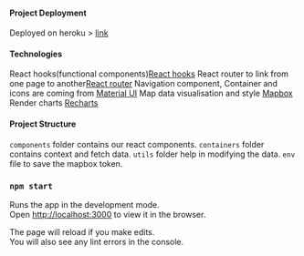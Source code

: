 #### Project Deployment

Deployed on heroku  > [link](https://cph-cycling-insights.herokuapp.com/)

#### Technologies

React hooks(functional components)[React hooks](https://reactjs.org/)
React router to link from one page to another[React router](https://reactrouter.com/web/guides/quick-start)
Navigation component, Container and icons are coming from [Material UI](https://material-ui.com)
Map data visualisation and style [Mapbox](https://visgl.github.io/react-map-gl/)
Render charts [Recharts](https://recharts.org/en-US)
 
#### Project Structure
`components` folder contains our react components.
`containers` folder contains context and fetch data.
`utils` folder help in modifying the data.
`env` file to save the mapbox token.

### `npm start`

Runs the app in the development mode.<br />
Open [http://localhost:3000](http://localhost:3000) to view it in the browser.

The page will reload if you make edits.<br />
You will also see any lint errors in the console.

